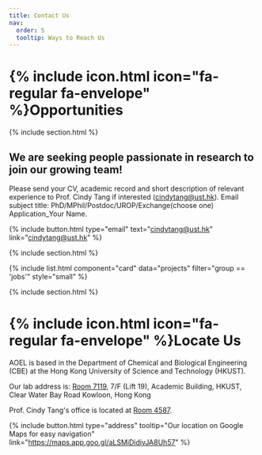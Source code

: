 ```yaml
---
title: Contact Us
nav:
  order: 5
  tooltip: Ways to Reach Us
---
```



# {% include icon.html icon="fa-regular fa-envelope" %}Opportunities

{% include section.html %}

## We are seeking people passionate in research to join our growing team!
‍Please send your CV, academic record and short description of relevant experience to Prof. Cindy Tang if interested (cindytang@ust.hk). 
Email subject title: PhD/MPhil/Postdoc/UROP/Exchange(choose one) Application_Your Name.

{%
  include button.html
  type="email"
  text="cindytang@ust.hk"
  link="cindytang@ust.hk"
%}

{% include section.html %}

{% include list.html component="card" data="projects" filter="group == 'jobs'" style="small" %}



{% include section.html %}

# {% include icon.html icon="fa-regular fa-envelope" %}Locate Us

AOEL is based in the Department of Chemical and Biological Engineering (CBE) at the Hong Kong University of Science and Technology (HKUST). 

Our lab address is: <a href="https://pathadvisor.ust.hk/from/to/7119;0HyuKKOTG_F;7;1448,334/floor/7/at/normalized/1448,334,3" target="_blank" class="ext su-link--external" data-extlink="">Room 7119</a>, 7/F (Lift 19),
Academic Building, HKUST,
Clear Water Bay Road
Kowloon, Hong Kong

Prof. Cindy Tang's office is located at <a href="https://pathadvisor.ust.hk/from/to/ROOM%204587/floor/4/at/normalized/2497,-214,3" target="_blank" class="ext su-link--external" data-extlink="">Room 4587</a>. 


{%
  include button.html
  type="address"
  tooltip="Our location on Google Maps for easy navigation"
  link="https://maps.app.goo.gl/aLSMiDidivJA8Uh57"
%}


